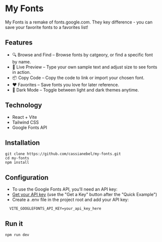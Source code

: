 # My Fonts

My Fonts is a remake of fonts.google.com. They key difference - you can save your favorite fonts to a favorites list!

## Features
-	🔍 Browse and Find – Browse fonts by catgeory, or find a specific font by name.
- 🧪 Live Preview – Type your own sample text and adjust size to see fonts in action.
- 📦 Copy Code – Copy the code to link or import your chosen font.
-	❤️ Favorites – Save fonts you love for later reference.
-	🌙 Dark Mode – Toggle between light and dark themes anytime.

## Technology
- React + Vite
- Tailwind CSS
- Google Fonts API

## Installation
```
git clone https://github.com/cassianebel/my-fonts.git
cd my-fonts
npm install
```


## Configuration
- To use the Google Fonts API, you’ll need an API key: 
- [Get your API key](https://developers.google.com/fonts/docs/developer_api) (use the "Get a Key" button after the "Quick Example")
- Create a .env file in the project root and add your API key:
```
  VITE_GOOGLEFONTS_API_KEY=your_api_key_here
```

## Run it
```
npm run dev
```

 
 
